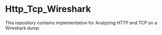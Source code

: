# Http_Tcp_Wireshark
This repository contains implementation for Analyzing HTTP and TCP on a Wireshark dump.
